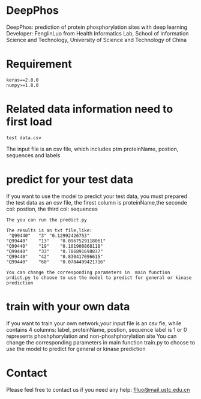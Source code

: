 
DeepPhos
=========
DeepPhos: prediction of protein phosphorylation sites with deep learning
Developer: FenglinLuo  from Health Informatics Lab, School of Information Science and Technology, University of Science and Technology of China

Requirement
=========
    keras==2.0.0
    numpy>=1.8.0

Related data information need to first load
=========
    test data.csv

The input file is an csv file, which includes ptm proteinName, postion, sequences and labels

predict for your test data
=========
If you want to use the model to predict your test data, you must prepared the test data as an csv file, the firest column is proteinName,the seconde col: postion, the third col: sequences 

    The you can run the predict.py 

    The results is an txt file,like:
     "Q99440"	"3"	"0.12992426753"
    "Q99440"	"13"	"0.0967529118061"
    "Q99440"	"19"	"0.101900868118"
    "Q99440"	"33"	"0.786891698837"
    "Q99440"	"42"	"0.830417096615"
    "Q99440"	"60"	"0.0784499421716"

    You can change the corresponding parameters in  main function prdict.py to choose to use the model to predict for general or kinase prediction

train with your own data
=====
If you want to train your own network,your input file is an csv fie, while contains 4 columns:
label, proteinName, postion, sequence
label is 1 or 0 represents phoshphorylation and non-phoshphorylation site
You can change the corresponding parameters in  main function train.py to choose to use the model to predict for general or kinase prediction

Contact
=========
Please feel free to contact us if you need any help: flluo@mail.ustc.edu.cn
